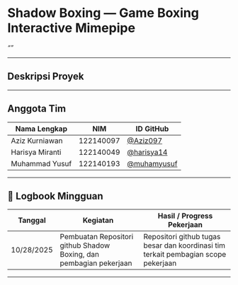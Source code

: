 # Shadow Boxing — Game Boxing Interactive Mimepipe

_“”_

---

## Deskripsi Proyek

---

## Anggota Tim

| Nama Lengkap    | NIM       | ID GitHub                                    |
| --------------- | --------- | -------------------------------------------- |
| Aziz Kurniawan  | 122140097 | [@Aziz097](https://github.com/Aziz097)       |
| Harisya Miranti | 122140049 | [@harisya14](https://github.com/harisya14)   |
| Muhammad Yusuf  | 122140193 | [@muhamyusuf](https://github.com/muhamyusuf) |

---

## 📅 Logbook Mingguan

| Tanggal    | Kegiatan                                                           | Hasil / Progress Pekerjaan                                                         |
| ---------- | ------------------------------------------------------------------ | ---------------------------------------------------------------------------------- |
| 10/28/2025 | Pembuatan Repositori github Shadow Boxing, dan pembagian pekerjaan | Repositori github tugas besar dan koordinasi tim terkait pembagian scope pekerjaan |

---
